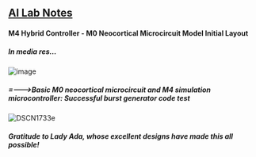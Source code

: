 ## <u>AI Lab Notes</u>

#### M4 Hybrid Controller - M0 Neocortical Microcircuit Model Initial Layout

##### In media res...

![image](https://user-images.githubusercontent.com/71346897/213343140-41049d4a-09e4-4563-a68f-a6e6db5b944f.png)


##### =--->Basic M0 neocortical microcircuit and M4 simulation microcontroller: Successful burst generator code test
![DSCN1733e](https://user-images.githubusercontent.com/71346897/216524293-94225fb1-044e-4652-b653-15d748d52b5f.jpg)

##### Gratitude to *Lady Ada*, whose excellent designs have made this all possible!
